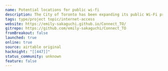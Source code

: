 ```yaml
---
name: Potential locations for public wi-fi
description: The City of Toronto has been expanding its public Wi-Fi program in spaces such as community centres and community housing. As the City looks to further implement its free Wi-Fi program, interviews with community stakeholders have emphasized the need for Wi-Fi connectivity in third spaces, such as public parks.
tags: type/project topic/internet-access
website: https://emily-sakaguchi.github.io/Connect_TO/
gitrepo: https://github.com/emily-sakaguchi/Connect_TO
fromBreakout: false
launched: true
online: true
source: airtable original
hacknight: "[[447]]"
status_community: unknown
feature: false
---
```

